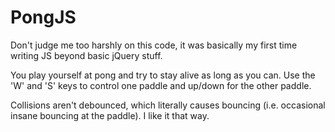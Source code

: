 # PongJS

Don't judge me too harshly on this code, it was basically my first time writing JS beyond basic jQuery stuff.

You play yourself at pong and try to stay alive as long as you can.  Use the 'W' and 'S' keys to control one paddle and up/down for the other paddle.

Collisions aren't debounced, which literally causes bouncing (i.e. occasional insane bouncing at the paddle).  I like it that way.
